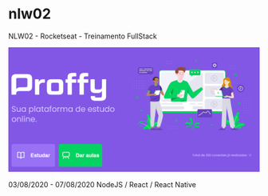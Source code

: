 # nlw02
NLW02 - Rocketseat - Treinamento FullStack

![Tela Inicial do Projeto](https://github.com/dordetto/nlw02/blob/master/apoio/splashscreen.png)

03/08/2020 - 07/08/2020
NodeJS / React / React Native
